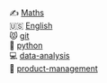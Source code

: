 ✍️ [Maths](math/math-index.md)<br>
🇺🇸 [English](English/English-index.md)<br>
😾 [git](git/git-index.md)<br>
🎫 [python](python/python-index.md)<br>
💻 [data-analysis](data-analysis/data-analysis-index.md)<br>
🐷 [product-management](product-management/product-management-index.md)<br>

